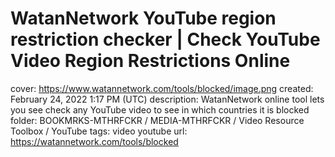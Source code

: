 # WatanNetwork YouTube region restriction checker | Check YouTube Video Region Restrictions Online

cover: https://www.watannetwork.com/tools/blocked/image.png
created: February 24, 2022 1:17 PM (UTC)
description: WatanNetwork online tool lets you see check any YouTube video to see in which countries it is blocked
folder: BOOKMRKS-MTHRFCKR / MEDIA-MTHRFCKR / Video Resource Toolbox / YouTube
tags: video youtube
url: https://watannetwork.com/tools/blocked